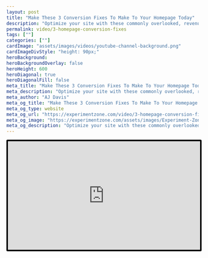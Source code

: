 ```yaml
---
layout: post
title: "Make These 3 Conversion Fixes To Make To Your Homepage Today"
description: "Optimize your site with these commonly overlooked, revenue boosting, characteristics of your homepage."
permalink: video/3-homepage-conversion-fixes
tags: [""]
categories: [""]
cardImage: "assets/images/videos/youtube-channel-background.png"
cardImageDivStyle: "height: 90px;"
heroBackground:
heroBackgroundOverlay: false
heroHeight: 600
heroDiagonal: true
heroDiagonalFill: false
meta_title: "Make These 3 Conversion Fixes To Make To Your Homepage Today"
meta_description: "Optimize your site with these commonly overlooked, revenue boosting, characteristics of your homepage."
meta_author: "AJ Davis"
meta_og_title: "Make These 3 Conversion Fixes To Make To Your Homepage Today"
meta_og_type: website
meta_og_url: "https://experimentzone.com/video/3-homepage-conversion-fixes"
meta_og_image: "https://experimentzone.com/assets/images/Experiment-Zone-logo-color.png"
meta_og_description: "Optimize your site with these commonly overlooked, revenue boosting, characteristics of your homepage."
---
```


<style>
    .video {
        border: 4px solid black;
        border-radius: 3px;
    }
    .work-summary {
        border: 0px solid black;
    }
    .iframe-container{
        position: relative;
        width: 100%;
        padding-bottom: 56.25%; 
        height: 0;
    }
    .iframe-container iframe{
        position: absolute;
        top:0;
        left: 0;
        width: 100%;
        height: 100%;
    }
</style>

<div class="mt-0 mt-md-n20 work work-summary justify-content-center iframe-container">
    <iframe class="video" src="https://www.youtube.com/embed/qhNiXMYSrRk" title="YouTube video player" frameborder="0" allow="accelerometer; autoplay; clipboard-write; encrypted-media; gyroscope; picture-in-picture" allowfullscreen></iframe>
</div>
